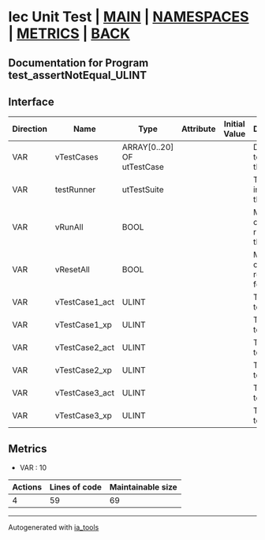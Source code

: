 # Iec Unit Test | [MAIN] | [NAMESPACES] | [METRICS] | [BACK]  

## Documentation for Program test_assertNotEqual_ULINT  

## Interface  

| Direction | Name | Type | Attribute | Initial Value | Documentation |
| --------- | ---- | ---- | --------- | ------------- | ------------- |
| VAR | vTestCases | ARRAY[0..20] OF utTestCase |  |  | Definition of all test cases for this POU |  
| VAR | testRunner | utTestSuite |  |  | Test Suite fb instance to run the tests |  
| VAR | vRunAll | BOOL |  |  | Manual command to run all tests for this POU |  
| VAR | vResetAll | BOOL |  |  | Manual command to reset all tests for this POU |  
| VAR | vTestCase1_act | ULINT |  |  | Test data 1 of test case 1 |  
| VAR | vTestCase1_xp | ULINT |  |  | Test data 2 of test case 1 |  
| VAR | vTestCase2_act | ULINT |  |  | Test data 1 of test case 2 |  
| VAR | vTestCase2_xp | ULINT |  |  | Test data 2 of test case 2 |  
| VAR | vTestCase3_act | ULINT |  |  | Test data 1 of test case 3 |  
| VAR | vTestCase3_xp | ULINT |  |  | Test data 2 of test case 3 |  


## Metrics  

- VAR : 10

| Actions | Lines of code | Maintainable size |
| ------- | ------------- | ----------------- |
| 4 | 59 | 69 |

---
Autogenerated with [ia_tools](https://github.com/tkucic/ia_tools)  

[MAIN]: ../../../../index.md
[NAMESPACES]: ../../nsList.md
[METRICS]: ../../../metrics.md
[BACK]: ../nsMain.md
